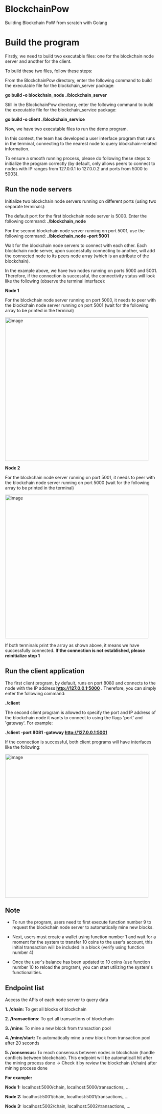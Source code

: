 # BlockchainPow
Building Blockchain PoW from scratch with Golang

# Build the program
Firstly, we need to build two executable files: one for the blockchain node server and another for the client.

To build these two files, follow these steps:

From the BlockchainPow directory, enter the following command to build the executable file for the blockchain_server package:

**go build -o blockchain_node ./blockchain_server**

Still in the BlockchainPow directory, enter the following command to build the executable file for the blockchain_service package:

**go build -o client ./blockchain_service**

Now, we have two executable files to run the demo program.

In this context, the team has developed a user interface program that runs in the terminal, connecting to the nearest node to query blockchain-related information.

To ensure a smooth running process, please do following these steps to initialize the program correctly (by default, only allows peers to connect to nodes with IP ranges from 127.0.0.1 to 127.0.0.2 and ports from 5000 to 5003).

## Run the node servers 

Initialize two blockchain node servers running on different ports (using two separate terminals):

The default port for the first blockchain node server is 5000. Enter the following command: **./blockchain_node**

For the second blockchain node server running on port 5001, use the following command: **./blockchain_node -port 5001**

Wait for the blockchain node servers to connect with each other. Each blockchain node server, upon successfully connecting to another, will add the connected node to its peers node array (which is an attribute of the blockchain).

In the example above, we have two nodes running on ports 5000 and 5001. Therefore, if the connection is successful, the connectivity status will look like the following (observe the terminal interface):

**Node 1** 

For the blockchain node server running on port 5000, it needs to peer with the blockchain node server running on port 5001 (wait for the following array to be printed in the terminal)

<img width="468" alt="image" src="https://github.com/thoaikhoa14402/BlockchainPow/assets/81000230/4e759378-b49a-4f6a-9946-a9065e548115">

**Node 2**

For the blockchain node server running on port 5001, it needs to peer with the blockchain node server running on port 5000 (wait for the following array to be printed in the terminal)

<img width="468" alt="image" src="https://github.com/thoaikhoa14402/BlockchainPow/assets/81000230/d2ff2a63-f8e0-4ca1-b474-3b8ef286d187">

If both terminals print the array as shown above, it means we have successfully connected. **If the connection is not established, please reinitialize step 1**

## Run the client application

The first client program, by default, runs on port 8080 and connects to the node with the IP address **http://127.0.0.1:5000** . Therefore, you can simply enter the following command:

**./client**

The second client program is allowed to specify the port and IP address of the blockchain node it wants to connect to using the flags 'port' and 'gateway'. For example:

**./client -port 8081 -gateway http://127.0.0.1:5001**

If the connection is successful, both client programs will have interfaces like the following:

<img width="468" alt="image" src="https://github.com/thoaikhoa14402/BlockchainPow/assets/81000230/4b53dcdc-215b-4d03-a29e-b66025395c99">




## Note

- To run the program, users need to first execute function number 9 to request the blockchain node server to automatically mine new blocks.

- Next, users must create a wallet using function number 1 and wait for a moment for the system to transfer 10 coins to the user's account, this initial transaction will be included in a block (verify using function number 4)

- Once the user's balance has been updated to 10 coins (use function number 10 to reload the program), you can start utilizing the system's functionalities.


## Endpoint list
Access the APIs of each node server to query data

**1. /chain:** To get all blocks of blockchain

**2. /transactions:** To get all transactions of blockchain

**3. /mine:** To mine a new block from transaction pool

**4. /mine/start:** To automatically mine a new block from transaction pool after 20 seconds

**5. /consensus:** To reach consensus between nodes in blockchain (handle conflicts between blockchain). This endpoint will be automaticall hit after the mining process done -> Check it by review the blockchain (/chain) after mining process done

**For example:** 

**Node 1:** localhost:5000/chain, localhost:5000/transactions, ...

**Node 2:** localhost:5001/chain, localhost:5001/transactions, ...

**Node 3:** localhost:5002/chain, localhost:5002/transactions, ...

